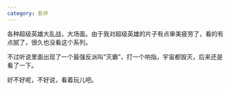 ```yaml
---
category: 影评
---
```


各种超级英雄大乱战，大场面。由于我对超级英雄的片子有点审美疲劳了，看的有点腻了，很久也没看这个系列。

不过听说里面出现了一个最强反派叫“灭霸”，打一个响指，宇宙都毁灭，后来还是看了一下。

好不好呢，不好说，看着玩儿吧。